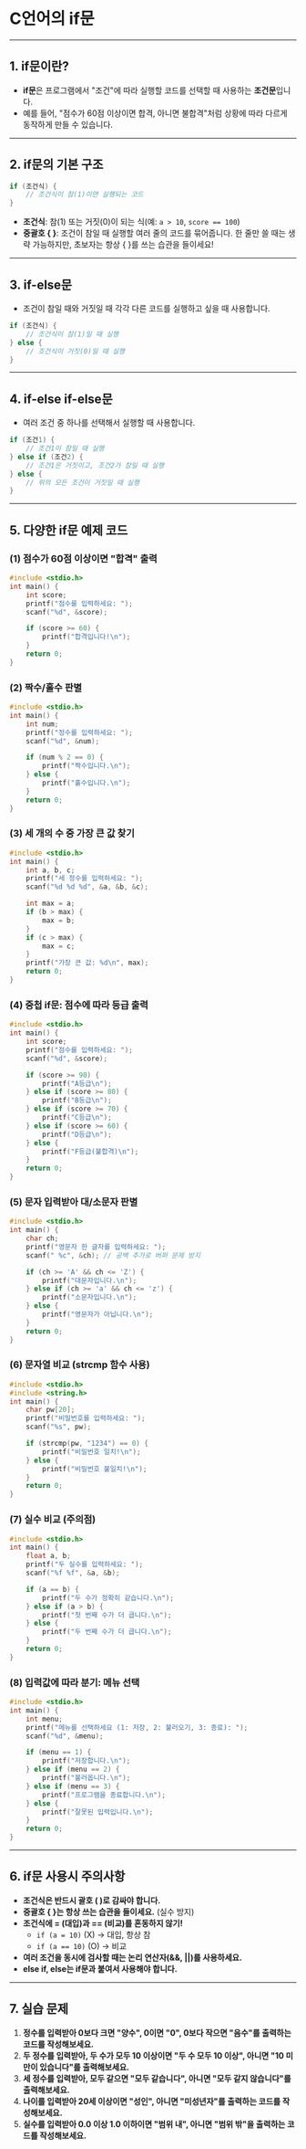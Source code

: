 # C언어의 if문

---

## 1. if문이란?

- **if문**은 프로그램에서 "조건"에 따라 실행할 코드를 선택할 때 사용하는 **조건문**입니다.
- 예를 들어, "점수가 60점 이상이면 합격, 아니면 불합격"처럼 상황에 따라 다르게 동작하게 만들 수 있습니다.

---

## 2. if문의 기본 구조

```c
if (조건식) {
    // 조건식이 참(1)이면 실행되는 코드
}
```

- **조건식**: 참(1) 또는 거짓(0)이 되는 식(예: `a > 10`, `score == 100`)
- **중괄호 { }**: 조건이 참일 때 실행할 여러 줄의 코드를 묶어줍니다. 한 줄만 쓸 때는 생략 가능하지만, 초보자는 항상 { }를 쓰는 습관을 들이세요!

---

## 3. if-else문

- 조건이 참일 때와 거짓일 때 각각 다른 코드를 실행하고 싶을 때 사용합니다.

```c
if (조건식) {
    // 조건식이 참(1)일 때 실행
} else {
    // 조건식이 거짓(0)일 때 실행
}
```

---

## 4. if-else if-else문

- 여러 조건 중 하나를 선택해서 실행할 때 사용합니다.

```c
if (조건1) {
    // 조건1이 참일 때 실행
} else if (조건2) {
    // 조건1은 거짓이고, 조건2가 참일 때 실행
} else {
    // 위의 모든 조건이 거짓일 때 실행
}
```

---

## 5. 다양한 if문 예제 코드

### (1) 점수가 60점 이상이면 "합격" 출력

```c
#include <stdio.h>
int main() {
    int score;
    printf("점수를 입력하세요: ");
    scanf("%d", &score);

    if (score >= 60) {
        printf("합격입니다!\n");
    }
    return 0;
}
```

### (2) 짝수/홀수 판별

```c
#include <stdio.h>
int main() {
    int num;
    printf("정수를 입력하세요: ");
    scanf("%d", &num);

    if (num % 2 == 0) {
        printf("짝수입니다.\n");
    } else {
        printf("홀수입니다.\n");
    }
    return 0;
}
```

### (3) 세 개의 수 중 가장 큰 값 찾기

```c
#include <stdio.h>
int main() {
    int a, b, c;
    printf("세 정수를 입력하세요: ");
    scanf("%d %d %d", &a, &b, &c);

    int max = a;
    if (b > max) {
        max = b;
    }
    if (c > max) {
        max = c;
    }
    printf("가장 큰 값: %d\n", max);
    return 0;
}
```

### (4) 중첩 if문: 점수에 따라 등급 출력

```c
#include <stdio.h>
int main() {
    int score;
    printf("점수를 입력하세요: ");
    scanf("%d", &score);

    if (score >= 90) {
        printf("A등급\n");
    } else if (score >= 80) {
        printf("B등급\n");
    } else if (score >= 70) {
        printf("C등급\n");
    } else if (score >= 60) {
        printf("D등급\n");
    } else {
        printf("F등급(불합격)\n");
    }
    return 0;
}
```

### (5) 문자 입력받아 대/소문자 판별

```c
#include <stdio.h>
int main() {
    char ch;
    printf("영문자 한 글자를 입력하세요: ");
    scanf(" %c", &ch); // 공백 추가로 버퍼 문제 방지

    if (ch >= 'A' && ch <= 'Z') {
        printf("대문자입니다.\n");
    } else if (ch >= 'a' && ch <= 'z') {
        printf("소문자입니다.\n");
    } else {
        printf("영문자가 아닙니다.\n");
    }
    return 0;
}
```

### (6) 문자열 비교 (strcmp 함수 사용)

```c
#include <stdio.h>
#include <string.h>
int main() {
    char pw[20];
    printf("비밀번호를 입력하세요: ");
    scanf("%s", pw);

    if (strcmp(pw, "1234") == 0) {
        printf("비밀번호 일치!\n");
    } else {
        printf("비밀번호 불일치!\n");
    }
    return 0;
}
```

### (7) 실수 비교 (주의점)

```c
#include <stdio.h>
int main() {
    float a, b;
    printf("두 실수를 입력하세요: ");
    scanf("%f %f", &a, &b);

    if (a == b) {
        printf("두 수가 정확히 같습니다.\n");
    } else if (a > b) {
        printf("첫 번째 수가 더 큽니다.\n");
    } else {
        printf("두 번째 수가 더 큽니다.\n");
    }
    return 0;
}
```

### (8) 입력값에 따라 분기: 메뉴 선택

```c
#include <stdio.h>
int main() {
    int menu;
    printf("메뉴를 선택하세요 (1: 저장, 2: 불러오기, 3: 종료): ");
    scanf("%d", &menu);

    if (menu == 1) {
        printf("저장합니다.\n");
    } else if (menu == 2) {
        printf("불러옵니다.\n");
    } else if (menu == 3) {
        printf("프로그램을 종료합니다.\n");
    } else {
        printf("잘못된 입력입니다.\n");
    }
    return 0;
}
```

---

## 6. if문 사용시 주의사항

- **조건식은 반드시 괄호 ( )로 감싸야 합니다.**
- **중괄호 { }는 항상 쓰는 습관을 들이세요.** (실수 방지)
- **조건식에 = (대입)과 == (비교)를 혼동하지 않기!**
  - `if (a = 10)` (X) → 대입, 항상 참
  - `if (a == 10)` (O) → 비교
- **여러 조건을 동시에 검사할 때는 논리 연산자(&&, ||)를 사용하세요.**
- **else if, else는 if문과 붙여서 사용해야 합니다.**

---

## 7. 실습 문제

1. **정수를 입력받아 0보다 크면 "양수", 0이면 "0", 0보다 작으면 "음수"를 출력하는 코드를 작성해보세요.**
2. **두 정수를 입력받아, 두 수가 모두 10 이상이면 "두 수 모두 10 이상", 아니면 "10 미만이 있습니다"를 출력해보세요.**
3. **세 정수를 입력받아, 모두 같으면 "모두 같습니다", 아니면 "모두 같지 않습니다"를 출력해보세요.**
4. **나이를 입력받아 20세 이상이면 "성인", 아니면 "미성년자"를 출력하는 코드를 작성해보세요.**
5. **실수를 입력받아 0.0 이상 1.0 이하이면 "범위 내", 아니면 "범위 밖"을 출력하는 코드를 작성해보세요.**

